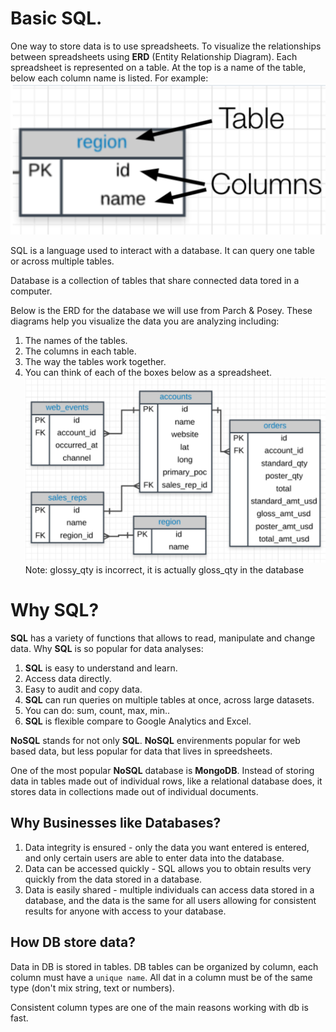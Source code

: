 # Basic SQL.

One way to store data is to use spreadsheets. To visualize the relationships between spreadsheets using **ERD** (Entity Relationship Diagram). Each spreadsheet is represented on a table. At the top is a name of the table, below each column name is listed. For example:
![table, columns](table.png)

SQL is a language used to interact with a database. It can query one table or across multiple tables.

Database is a collection of tables that share connected data tored in a computer.

Below is the ERD for the database we will use from Parch & Posey. These diagrams help you visualize the data you are analyzing including:

1. The names of the tables.
2. The columns in each table.
3. The way the tables work together.
4. You can think of each of the boxes below as a spreadsheet.
![Parch and Porsey DB](parch_posey_db.png)
Note: glossy_qty is incorrect, it is actually gloss_qty in the database

# Why SQL?

**SQL** has a variety of functions that allows to read, manipulate and change data. Why **SQL** is so popular for data analyses:

1. **SQL** is easy to understand and learn.
2. Access data directly.
3. Easy to audit and copy data.
4. **SQL** can run queries on multiple tables at once, across large datasets.
5. You can do: sum, count, max, min..
6. **SQL** is flexible compare to Google Analytics and Excel.

**NoSQL** stands for not only **SQL**. **NoSQL** envirenments popular for web based data, but less popular for data that lives in spreedsheets.

One of the most popular **NoSQL** database is **MongoDB**. Instead of storing data in tables made out of individual rows, like a relational database does, it stores data in collections made out of individual documents.

## Why Businesses like Databases?

1. Data integrity is ensured - only the data you want entered is entered, and only certain users are able to enter data into the database. 
2. Data can be accessed quickly - SQL allows you to obtain results very quickly from the data stored in a database. 
3. Data is easily shared - multiple individuals can access data stored in a database, and the data is the same for all users allowing for consistent results for anyone with access to your database.

## How DB store data?

Data in DB is stored in tables. DB tables can be organized by column, each column must have a `unique name`. All dat in a column must be of the same type (don't mix string, text or numbers). 

Consistent column types are one of the main reasons working with db is fast. 